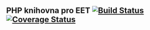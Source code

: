 ## PHP knihovna pro EET [![Build Status](https://travis-ci.org/filipsedivy/PHP-EET.svg?branch=master)](https://travis-ci.org/filipsedivy/PHP-EET) [![Coverage Status](https://coveralls.io/repos/github/filipsedivy/PHP-EET/badge.svg?branch=master)](https://coveralls.io/github/filipsedivy/PHP-EET?branch=master)

